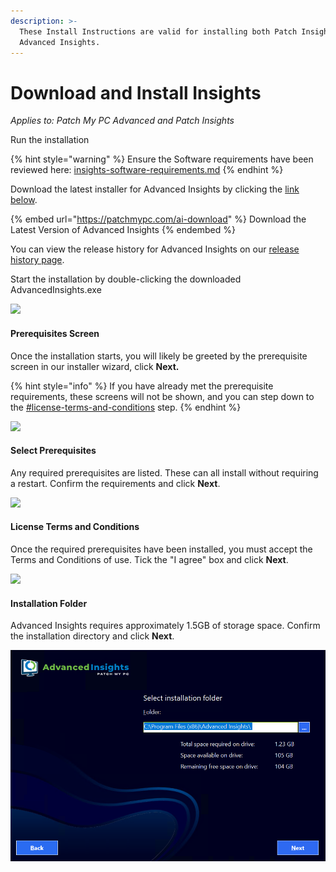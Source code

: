 ```yaml
---
description: >-
  These Install Instructions are valid for installing both Patch Insights and
  Advanced Insights.
---
```


# Download and Install Insights

_Applies to: Patch My PC Advanced and Patch Insights_

Run the installation

{% hint style="warning" %}
Ensure the Software requirements have been reviewed here: [insights-software-requirements.md](../advanced-and-patch-insights-requirements-and-prerequisites/insights-software-requirements.md "mention")
{% endhint %}

Download the latest installer for Advanced Insights by clicking the [link below](https://api.patchmypc.com/downloads/exe/AdvancedInsights.exe).

{% embed url="https://patchmypc.com/ai-download" %}
Download the Latest Version of Advanced Insights
{% endembed %}

You can view the release history for Advanced Insights on our [release history page](https://docs.patchmypc.com/release-history/advanced-insights-releases).

Start the installation by double-clicking the downloaded AdvancedInsights.exe

![](../../.gitbook/assets/image-\(1105\).png)

#### Prerequisites Screen

Once the installation starts, you will likely be greeted by the prerequisite screen in our installer wizard, click **Next.**

{% hint style="info" %}
If you have already met the prerequisite requirements, these screens will not be shown, and you can step down to the [#license-terms-and-conditions](./#license-terms-and-conditions "mention") step.
{% endhint %}

![](../../.gitbook/assets/1-\(1\).png)

#### Select Prerequisites

Any required prerequisites are listed. These can all install without requiring a restart. Confirm the requirements and click **Next**.

![](../../.gitbook/assets/image-\(1295\).png)

#### License Terms and Conditions

Once the required prerequisites have been installed, you must accept the Terms and Conditions of use. Tick the "I agree" box and click **Next**.

![](../../.gitbook/assets/4-License-Agreement-\(1\).png)

#### Installation Folder

Advanced Insights requires approximately 1.5GB of storage space. Confirm the installation directory and click **Next**.

![](<../../.gitbook/assets/5-Folder (1).png>)
